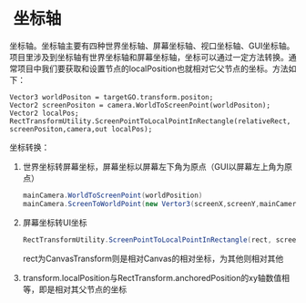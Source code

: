 #  坐标轴

坐标轴。坐标轴主要有四种世界坐标轴、屏幕坐标轴、视口坐标轴、GUI坐标轴。项目里涉及到坐标轴有世界坐标轴和屏幕坐标轴，坐标可以通过一定方法转换。通常项目中我们要获取和设置节点的localPosition也就相对它父节点的坐标。方法如下：

```
Vector3 worldPositon = targetGO.transform.positon;
Vector2 screenPositon = camera.WorldToScreenPoint(worldPositon);
Vector2 localPos;
RectTransformUtility.ScreenPointToLocalPointInRectangle(relativeRect, screenPositon,camera,out localPos);
```


坐标转换：

1. 世界坐标转屏幕坐标，屏幕坐标以屏幕左下角为原点（GUI以屏幕左上角为原点）
	```C#
	mainCamera.WorldToScreenPoint(worldPosition)
	mainCamera.ScreenToWorldPoint(new Vertor3(screenX,screenY,mainCamera.nearClipPlane)) 
	```
	
2. 屏幕坐标转UI坐标
	```C#
	RectTransformUtility.ScreenPointToLocalPointInRectangle(rect, screenPosition,uiCamera,out localPosition)
	```
	
	rect为CanvasTransform则是相对Canvas的相对坐标，为其他则相对其他
3. transform.localPosition与RectTransform.anchoredPosition的xy轴数值相等，即是相对其父节点的坐标
